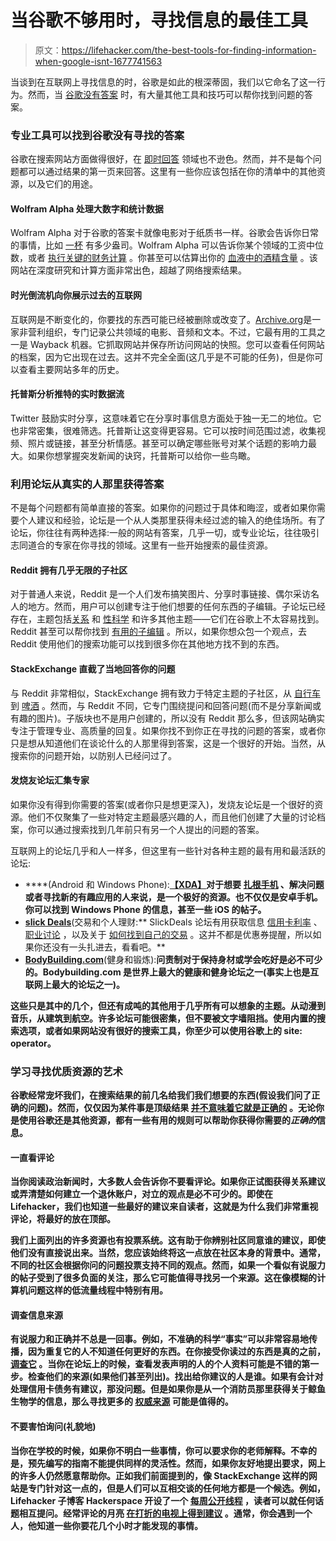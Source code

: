 # 当谷歌不够用时，寻找信息的最佳工具

> 原文：<https://lifehacker.com/the-best-tools-for-finding-information-when-google-isnt-1677741563>

当谈到在互联网上寻找信息的时，谷歌是如此的根深蒂固，我们以它命名了这一行为。然而，当 [谷歌没有答案](https://lifehacker.com/when-google-doesnt-have-the-answer-or-is-idol-white-a-5743020) 时，有大量其他工具和技巧可以帮你找到问题的答案。



### **专业工具可以找到谷歌没有寻找的答案**

谷歌在搜索网站方面做得很好，在 [即时回答](http://lifehacker.com/20-google-search-shortcuts-to-hone-your-google-fu-5940946) 领域也不逊色。然而，并不是每个问题都可以通过结果的第一页来回答。这里有一些你应该包括在你的清单中的其他资源，以及它们的用途。

#### **Wolfram Alpha 处理大数字和统计数据**

Wolfram Alpha 对于谷歌的答案卡就像电影对于纸质书一样。谷歌会告诉你日常的事情，比如 [一杯](https://lifehacker.com/google-unit-conversions-become-an-interactive-no-refre-5925761) 有多少盎司。Wolfram Alpha 可以告诉你某个领域的工资中位数，或者 [执行关键的财务计算](http://lifehacker.com/perform-key-financial-calculations-with-wolfram-alpha-886304451) 。你甚至可以估算出你的 [血液中的酒精含量](http://lifehacker.com/estimate-your-blood-alcohol-content-with-wolfram-alpha-1561318033) 。该网站在深度研究和计算方面非常出色，超越了网络搜索结果。

#### **时光倒流机向你展示过去的互联网**

互联网是不断变化的，你要找的东西可能已经被删除或改变了。[Archive.org](https://archive.org/)是一家非营利组织，专门记录公共领域的电影、音频和文本。不过，它最有用的工具之一是 Wayback 机器。它抓取网站并保存所访问网站的快照。您可以查看任何网站的档案，因为它出现在过去。这并不完全全面(这几乎是不可能的任务)，但是你可以查看主要网站多年的历史。

#### **托普斯分析推特的实时数据流**

Twitter 鼓励实时分享，这意味着它在分享时事信息方面处于独一无二的地位。它也非常密集，很难筛选。托普斯让这变得更容易。它可以按时间范围过滤，收集视频、照片或链接，甚至分析情感。甚至可以确定哪些账号对某个话题的影响力最大。如果你想掌握突发新闻的诀窍，托普斯可以给你一些鸟瞰。

### **利用论坛从真实的人那里获得答案**

不是每个问题都有简单直接的答案。如果你的问题过于具体和晦涩，或者如果你需要个人建议和经验，论坛是一个从人类那里获得未经过滤的输入的绝佳场所。有了论坛，你往往有两种选择:一般的网站有答案，几乎一切，或专业论坛，往往吸引志同道合的专家在你寻找的领域。这里有一些开始搜索的最佳资源。

#### **Reddit 拥有几乎无限的子社区**

对于普通人来说，Reddit 是一个人们发布搞笑图片、分享时事链接、偶尔采访名人的地方。然而，用户可以创建专注于他们想要的任何东西的子编辑。子论坛已经存在，主题包括[关系](http://www.reddit.com/r/relationships/) 和 [性](http://www.reddit.com/r/sex)[科学](http://www.reddit.com/r/askscience) 和许多其他主题——它们在谷歌上不太容易找到。Reddit 甚至可以帮你找到 [有用的子编辑](http://www.reddit.com/r/AskReddit/comments/1tgiwy/what_is_the_most_useful_subreddit/) 。所以，如果你想众包一个观点，去 Reddit 使用他们的搜索功能可以找到很多你在其他地方找不到的东西。

#### **StackExchange 直截了当地回答你的问题**

与 Reddit 非常相似，StackExchange 拥有致力于特定主题的子社区，从 [自行车](http://bicycles.stackexchange.com/) 到 [啤酒](http://beer.stackexchange.com/) 。然而，与 Reddit 不同，它专门围绕提问和回答问题(而不是分享新闻或有趣的图片)。子版块也不是用户创建的，所以没有 Reddit 那么多，但该网站确实专注于管理专业、高质量的回复。如果你找不到你正在寻找的问题的答案，或者你只是想从知道他们在谈论什么的人那里得到答案，这是一个很好的开始。当然，从搜索你的问题开始，以防别人已经问过了。

#### **发烧友论坛汇集专家**

如果你没有得到你需要的答案(或者你只是想更深入)，发烧友论坛是一个很好的资源。他们不仅聚集了一些对特定主题最感兴趣的人，而且他们创建了大量的讨论档案，你可以通过搜索找到几年前只有另一个人提出的问题的答案。

互联网上的论坛几乎和人一样多，但这里有一些针对各种主题的最有用和最活跃的论坛:

*   [](http://www.xda-developers.com/)****(Android 和 Windows Phone):**[【XDA】](http://forum.xda-developers.com/)对于想要 [扎根手机](http://lifehacker.com/everything-you-need-to-know-about-rooting-your-android-5789397) 、解决问题或者寻找新的有趣应用的人来说，是一个极好的资源。也不仅仅是安卓手机。你可以找到 Windows Phone 的信息，甚至一些 iOS 的帖子。**
*   **[**slick Deals**](http://slickdeals.net/forums/)**(交易和个人理财:** SlickDeals 论坛有用获取信息 [信用卡利率](http://slickdeals.net/f/1863955-credit-card-thread?v=1) 、 [职业讨论](http://slickdeals.net/f/2522343-the-inaugural-slick-deals-career-thoughts-and-compensation-thread?v=1) ，以及关于 [如何找到自己的交易](http://slickdeals.net/f/47758-help-me-find-a-deal-updated-11-02-2011-read-me-before-asking-for-help?v=1) 。这并不都是优惠券提醒，所以如果你还没有一头扎进去，看看吧。**
*   **[**BodyBuilding.com**](http://bodyspace.bodybuilding.com/)**(健身和锻炼):**问责制对于保持身材或学会吃好是必不可少的。Bodybuilding.com 是世界上最大的健康和健身论坛之一(事实上也是互联网上最大的论坛之一)。**

**这些只是其中的几个，但还有成吨的其他用于几乎所有可以想象的主题。从动漫到音乐，从建筑到航空。许多论坛可能很密集，但不要被文字墙阻挡。使用内置的搜索选项，或者如果网站没有很好的搜索工具，你至少可以使用谷歌上的 site: operator。**

### ****学习寻找优质资源的艺术****

**谷歌经常宠坏我们，在搜索结果的前几名给我们我们想要的东西(假设我们问了正确的问题)。然而，仅仅因为某件事是顶级结果 [并不意味着它就是正确的](https://lifehacker.com/how-to-determine-if-a-controversial-statement-is-scient-5919830) 。无论你是使用谷歌还是其他资源，都有一些有用的规则可以帮助你获得你需要的*正确的*信息。**

#### ****一直看评论****

**当你阅读政治新闻时，大多数人会告诉你不要看评论。如果你正试图获得关系建议或弄清楚如何建立一个退休账户，对立的观点是必不可少的。即使在 Lifehacker，我们也知道一些最好的建议来自读者，这就是为什么我们非常重视评论，将最好的放在顶部。**

**我们上面列出的许多资源也有投票系统。这有助于你辨别社区同意谁的建议，即使他们没有直接说出来。当然，您应该始终将这一点放在社区本身的背景中。通常，不同的社区会根据你问的问题投票支持不同的观点。然而，如果一个看似有说服力的帖子受到了很多负面的关注，那么它可能值得寻找另一个来源。这在像模糊的计算机问题这样的低流量线程中特别有用。**

#### ****调查信息来源****

**有说服力和正确并不总是一回事。例如，不准确的科学“事实”可以非常容易地传播，因为重复它的人不知道任何更好的东西。在你接受你读过的东西是真的之前， [调查它](https://lifehacker.com/how-to-conduct-scientific-research-on-the-internet-wit-5985561) 。当你在论坛上的时候，查看发表声明的人的个人资料可能是不错的第一步。检查他们的来源(如果他们甚至列出)。找出给你建议的人是谁。如果有会计对处理信用卡债务有建议，那没问题。但是如果你是从一个消防员那里获得关于鲸鱼生物学的信息，那么寻找更多的 [权威来源](http://lifehacker.com/seek-and-ye-shall-find-how-to-evaluate-sources-on-the-137843) 可能是值得的。**

#### ****不要害怕询问(礼貌地)****

**当你在学校的时候，如果你不明白一些事情，你可以要求你的老师解释。不幸的是，预先编写的指南不能提供同样的灵活性。然而，如果你友好地提出要求，网上的许多人仍然愿意帮助你。正如我们前面提到的，像 StackExchange 这样的网站是专门针对这一点的，但是人们可以互相交谈的任何地方都是一个候选。例如，Lifehacker 子博客 Hackerspace 开设了一个 [每周公开线程](https://hackerspace.kinja.com/leap-dangerously-into-the-new-year-in-the-friday-open-t-1675306830) ，读者可以就任何话题相互提问。经常评论的月亮 [在打折的电视上得到建议](http://hackerspace.lifehacker.com/can-someone-please-comment-on-this-tv-toshiba-23l1400u-1675363487) 。通常，你会遇到一个人，他知道一些你要花几个小时才能发现的事情。**